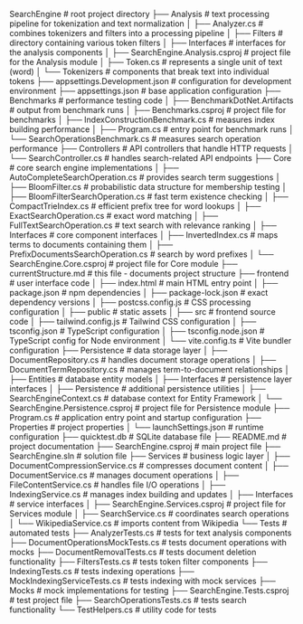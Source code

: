 SearchEngine                            # root project directory
├── Analysis                          # text processing pipeline for tokenization and text normalization
│   ├── Analyzer.cs                   # combines tokenizers and filters into a processing pipeline
│   ├── Filters                       # directory containing various token filters
│   ├── Interfaces                    # interfaces for the analysis components
│   ├── SearchEngine.Analysis.csproj  # project file for the Analysis module
│   ├── Token.cs                      # represents a single unit of text (word)
│   └── Tokenizers                    # components that break text into individual tokens
├── appsettings.Development.json      # configuration for development environment
├── appsettings.json                  # base application configuration 
├── Benchmarks                        # performance testing code
│   ├── BenchmarkDotNet.Artifacts     # output from benchmark runs
│   ├── Benchmarks.csproj             # project file for benchmarks
│   ├── IndexConstructionBenchmark.cs # measures index building performance
│   ├── Program.cs                    # entry point for benchmark runs
│   └── SearchOperationsBenchmark.cs  # measures search operation performance
├── Controllers                       # API controllers that handle HTTP requests
│   └── SearchController.cs           # handles search-related API endpoints
├── Core                              # core search engine implementations
│   ├── AutoCompleteSearchOperation.cs # provides search term suggestions
│   ├── BloomFilter.cs                # probabilistic data structure for membership testing
│   ├── BloomFilterSearchOperation.cs # fast term existence checking
│   ├── CompactTrieIndex.cs           # efficient prefix tree for word lookups
│   ├── ExactSearchOperation.cs       # exact word matching
│   ├── FullTextSearchOperation.cs    # text search with relevance ranking
│   ├── Interfaces                    # core component interfaces
│   ├── InvertedIndex.cs              # maps terms to documents containing them
│   ├── PrefixDocumentsSearchOperation.cs # search by word prefixes
│   └── SearchEngine.Core.csproj      # project file for Core module
├── currentStructure.md               # this file - documents project structure
├── frontend                          # user interface code
│   ├── index.html                    # main HTML entry point
│   ├── package.json                  # npm dependencies
│   ├── package-lock.json             # exact dependency versions
│   ├── postcss.config.js             # CSS processing configuration
│   ├── public                        # static assets
│   ├── src                           # frontend source code
│   ├── tailwind.config.js            # Tailwind CSS configuration
│   ├── tsconfig.json                 # TypeScript configuration
│   ├── tsconfig.node.json            # TypeScript config for Node environment
│   └── vite.config.ts                # Vite bundler configuration
├── Persistence                       # data storage layer
│   ├── DocumentRepository.cs         # handles document storage operations
│   ├── DocumentTermRepository.cs     # manages term-to-document relationships
│   ├── Entities                      # database entity models
│   ├── Interfaces                    # persistence layer interfaces
│   ├── Persistence                   # additional persistence utilities
│   ├── SearchEngineContext.cs        # database context for Entity Framework
│   └── SearchEngine.Persistence.csproj # project file for Persistence module
├── Program.cs                        # application entry point and startup configuration
├── Properties                        # project properties
│   └── launchSettings.json           # runtime configuration
├── quicktest.db                      # SQLite database file
├── README.md                         # project documentation
├── SearchEngine.csproj               # main project file
├── SearchEngine.sln                  # solution file
├── Services                          # business logic layer
│   ├── DocumentCompressionService.cs # compresses document content
│   ├── DocumentService.cs            # manages document operations
│   ├── FileContentService.cs         # handles file I/O operations
│   ├── IndexingService.cs            # manages index building and updates
│   ├── Interfaces                    # service interfaces
│   ├── SearchEngine.Services.csproj  # project file for Services module
│   ├── SearchService.cs              # coordinates search operations
│   └── WikipediaService.cs           # imports content from Wikipedia
└── Tests                             # automated tests
    ├── AnalyzerTests.cs              # tests for text analysis components
    ├── DocumentOperationsMockTests.cs # tests document operations with mocks
    ├── DocumentRemovalTests.cs       # tests document deletion functionality
    ├── FiltersTests.cs               # tests token filter components
    ├── IndexingTests.cs              # tests indexing operations
    ├── MockIndexingServiceTests.cs   # tests indexing with mock services
    ├── Mocks                         # mock implementations for testing
    ├── SearchEngine.Tests.csproj     # test project file
    ├── SearchOperationsTests.cs      # tests search functionality
    └── TestHelpers.cs                # utility code for tests